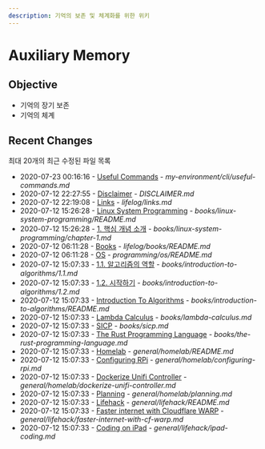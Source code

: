 ```yaml
---
description: 기억의 보존 및 체계화를 위한 위키
---
```


# Auxiliary Memory

## Objective

* 기억의 장기 보존
* 기억의 체계

## Recent Changes

최대 20개의 최근 수정된 파일 목록

* 2020-07-23 00:16:16  - [Useful Commands](my-environment/cli/useful-commands.md) - *my-environment/cli/useful-commands.md*
* 2020-07-12 22:27:55  - [Disclaimer](DISCLAIMER.md) - *DISCLAIMER.md*
* 2020-07-12 22:19:08  - [Links](lifelog/links.md) - *lifelog/links.md*
* 2020-07-12 15:26:28  - [Linux System Programming](books/linux-system-programming/README.md) - *books/linux-system-programming/README.md*
* 2020-07-12 15:26:28  - [1. 핵심 개념 소개](books/linux-system-programming/chapter-1.md) - *books/linux-system-programming/chapter-1.md*
* 2020-07-12 06:11:28  - [Books](lifelog/books/README.md) - *lifelog/books/README.md*
* 2020-07-12 06:11:28  - [OS](programming/os/README.md) - *programming/os/README.md*
* 2020-07-12 15:07:33  - [1.1. 알고리즘의 역할](books/introduction-to-algorithms/1.1.md) - *books/introduction-to-algorithms/1.1.md*
* 2020-07-12 15:07:33  - [1.2. 시작하기](books/introduction-to-algorithms/1.2.md) - *books/introduction-to-algorithms/1.2.md*
* 2020-07-12 15:07:33  - [Introduction To Algorithms](books/introduction-to-algorithms/README.md) - *books/introduction-to-algorithms/README.md*
* 2020-07-12 15:07:33  - [Lambda Calculus](books/lambda-calculus.md) - *books/lambda-calculus.md*
* 2020-07-12 15:07:33  - [SICP](books/sicp.md) - *books/sicp.md*
* 2020-07-12 15:07:33  - [The Rust Programming Language](books/the-rust-programming-language.md) - *books/the-rust-programming-language.md*
* 2020-07-12 15:07:33  - [Homelab](general/homelab/README.md) - *general/homelab/README.md*
* 2020-07-12 15:07:33  - [Configuring RPi](general/homelab/configuring-rpi.md) - *general/homelab/configuring-rpi.md*
* 2020-07-12 15:07:33  - [Dockerize Unifi Controller](general/homelab/dockerize-unifi-controller.md) - *general/homelab/dockerize-unifi-controller.md*
* 2020-07-12 15:07:33  - [Planning](general/homelab/planning.md) - *general/homelab/planning.md*
* 2020-07-12 15:07:33  - [Lifehack](general/lifehack/README.md) - *general/lifehack/README.md*
* 2020-07-12 15:07:33  - [Faster internet with Cloudflare WARP](general/lifehack/faster-internet-with-cf-warp.md) - *general/lifehack/faster-internet-with-cf-warp.md*
* 2020-07-12 15:07:33  - [Coding on iPad](general/lifehack/ipad-coding.md) - *general/lifehack/ipad-coding.md*


